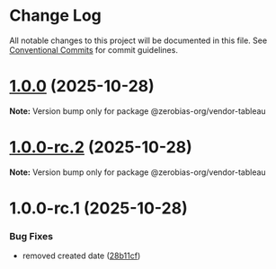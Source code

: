 # Change Log

All notable changes to this project will be documented in this file.
See [Conventional Commits](https://conventionalcommits.org) for commit guidelines.

# [1.0.0](https://github.com/zerobias-org/vendor/compare/@zerobias-org/vendor-tableau@1.0.0-rc.2...@zerobias-org/vendor-tableau@1.0.0) (2025-10-28)

**Note:** Version bump only for package @zerobias-org/vendor-tableau





# [1.0.0-rc.2](https://github.com/zerobias-org/vendor/compare/@zerobias-org/vendor-tableau@1.0.0-rc.1...@zerobias-org/vendor-tableau@1.0.0-rc.2) (2025-10-28)

**Note:** Version bump only for package @zerobias-org/vendor-tableau





# 1.0.0-rc.1 (2025-10-28)


### Bug Fixes

* removed created date ([28b11cf](https://github.com/zerobias-org/vendor/commit/28b11cf2563e9cdadd4b1dc83edd60d2fcd01df0))
